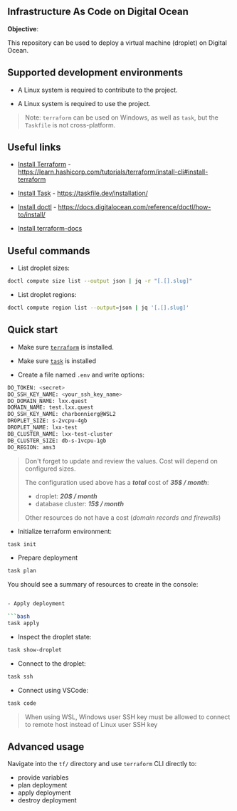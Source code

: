 ## Infrastructure As Code on Digital Ocean

**Objective**:

This repository can be used to deploy a virtual machine (droplet) on Digital Ocean.

## Supported development environments

- A Linux system is required to contribute to the project. 

- A Linux system is required to use the project.

> Note: `terraform` can be used on Windows, as well as `task`, but the `Taskfile` is not cross-platform.

## Useful links

- [Install Terraform](https://learn.hashicorp.com/tutorials/terraform/install-cli#install-terraform) - <https://learn.hashicorp.com/tutorials/terraform/install-cli#install-terraform>

- [Install Task](https://taskfile.dev/installation/) - <https://taskfile.dev/installation/>

- [Install doctl](https://docs.digitalocean.com/reference/doctl/how-to/install/) - <https://docs.digitalocean.com/reference/doctl/how-to/install/>

- [Install terraform-docs](https://terraform-docs.io/user-guide/installation/)

## Useful commands

- List droplet sizes:

```bash
doctl compute size list --output json | jq -r "[.[].slug]"
```

- List droplet regions:

```bash
doctl compute region list --output=json | jq '[.[].slug]'
```



## Quick start

- Make sure [`terraform`](https://learn.hashicorp.com/tutorials/terraform/install-cli#install-terraform) is installed.

- Make sure [`task`](https://taskfile.dev/installation/) is installed

- Create a file named `.env` and write options:

```bash
DO_TOKEN: <secret>
DO_SSH_KEY_NAME: <your_ssh_key_name>
DO_DOMAIN_NAME: lxx.quest
DOMAIN_NAME: test.lxx.quest
DO_SSH_KEY_NAME: charbonnierg@WSL2
DROPLET_SIZE: s-2vcpu-4gb
DROPLET_NAME: lxx-test
DB_CLUSTER_NAME: lxx-test-cluster
DB_CLUSTER_SIZE: db-s-1vcpu-1gb
DO_REGION: ams3
```

> Don't forget to update and review the values. Cost will depend on configured sizes.
>
> The configuration used above has a **_total_** cost of **_35$ / month_**:
>   - droplet: **_20$ / month_**
>   - database cluster: **_15$ / month_**
>
> Other  resources do not have a cost (*domain records and firewalls*)

- Initialize terraform environment:

```bash
task init
```

- Prepare deployment

```bash
task plan
```

You should see a summary of resources to create in the console:

```bash

- Apply deployment

```bash
task apply
```

- Inspect the droplet state:

```bash
task show-droplet
```

- Connect to the droplet:

```bash
task ssh
```

- Connect using VSCode:

```bash
task code
```

> When using WSL, Windows user SSH key must be allowed to connect to remote host instead of Linux user SSH key

## Advanced usage

Navigate into the `tf/` directory and use `terraform` CLI directly to:
- provide variables
- plan deployment
- apply deployment
- destroy deployment
